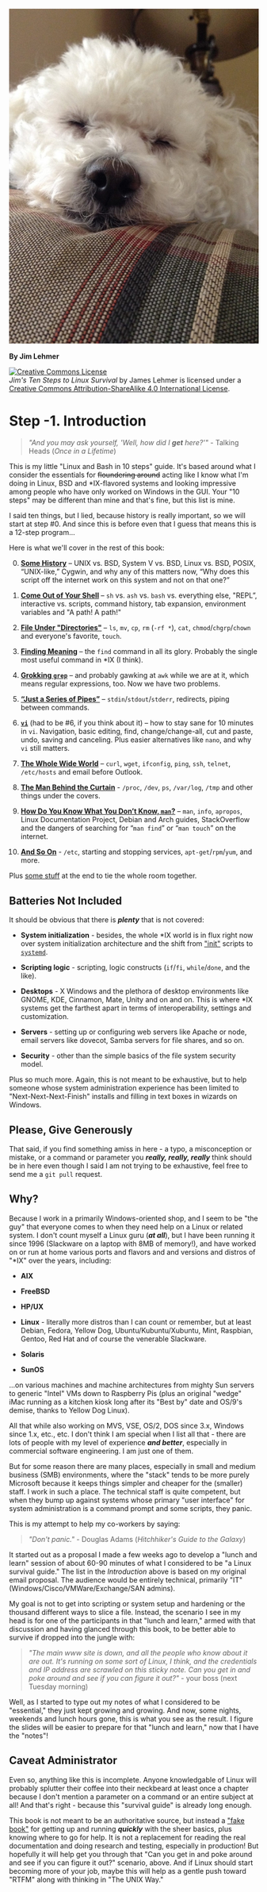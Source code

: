 ![Merv sez, "Don't panic."](./images/Merv.jpg "Merv sez, 'Don&apos;t panic.'")

**By Jim Lehmer**

<a rel="license"
href="http://creativecommons.org/licenses/by-sa/4.0/"><img
alt="Creative Commons License" style="border-width:0"
src="https://i.creativecommons.org/l/by-sa/4.0/88x31.png"
/></a><br /><span xmlns:dct="http://purl.org/dc/terms/"
property="dct:title"><i>Jim's Ten Steps to Linux Survival</i></span>
by <span xmlns:cc="http://creativecommons.org/ns#"
property="cc:attributionName">James
Lehmer</span> is licensed under a <a rel="license"
href="http://creativecommons.org/licenses/by-sa/4.0/">Creative Commons
Attribution-ShareAlike 4.0 International License</a>.

# Step -1. Introduction

> *"And you may ask yourself, 'Well, how did I ***get*** here?'"* -
> Talking Heads (*Once in a Lifetime*)

This is my little "Linux and Bash in 10 steps" guide. It's based around
what I consider the essentials for <strike>floundering around</strike>
acting like I know what I'm doing in Linux, BSD and *IX-flavored
systems and looking impressive among people who have only worked on
Windows in the GUI. Your "10 steps" may be different than mine and that's
fine, but this list is mine.

I said ten things, but I lied, because history is really important, so we
will start at step #0. And since this is before even that I guess that
means this is a 12-step program...

Here is what we'll cover in the rest of this book:

0. [**Some History**](#step-0.-some-history) – UNIX vs. BSD, System V vs. 
BSD, Linux vs. BSD, POSIX, “UNIX-like,” Cygwin, and why any of this matters
now, “Why does this script off the internet work on this system and not on
that one?”

1. [**Come Out of Your Shell**](#step-1.-come-out-of-your-shell) – `sh` vs.
`ash` vs. `bash` vs. everything else, "REPL”, interactive vs. scripts,
command history, tab expansion, environment variables and "A path! A path!" 

2. [**File Under "Directories"**](#step-2.-file-under-directories) – `ls`,
`mv`, `cp`, `rm` (`-rf *`), `cat`, `chmod`/`chgrp`/`chown` and everyone's
favorite, `touch`.
    
3. [**Finding Meaning**](#step-3.-finding-meaning) – the `find` command in
all its glory. Probably the single most useful command in *IX (I think).

4. [**Grokking `grep`**](#step-4.-grokking-grep) – and probably gawking at
`awk` while we are at it, which means regular expressions, too. Now we have
two problems.

5. [**“Just a Series of Pipes”**](#step-5.-just-a-series-of-pipes) –
`stdin`/`stdout`/`stderr`, redirects, piping between commands.

6. [**`vi`**](#step-6.-vi) (had to be #6, if you think about it) – how to
stay sane for 10 minutes in `vi`. Navigation, basic editing, find,
change/change-all, cut and paste, undo, saving and canceling. Plus easier
alternatives like `nano`, and why `vi` still matters.

7. [**The Whole Wide World**](#step-7.-the-whole-wide-world) – `curl`,
`wget`, `ifconfig`, `ping`, `ssh`, `telnet`, `/etc/hosts` and email before
Outlook.

8. [**The Man Behind the Curtain**](#step-8.-the-man-behind-the-curtain) -
`/proc`, `/dev`, `ps`, `/var/log`, `/tmp` and other things under the
covers.

9. [**How Do You Know What You Don’t Know, 
`man`?**](#step-9.-how-do-you-know-what-you-dont-know-man) –
`man`, `info`, `apropos`, Linux Documentation Project, Debian and Arch
guides, StackOverflow and the dangers of searching for “`man find`” or
“`man touch`” on the internet.

10. [**And So On**](#step-10.-and-so-on) - `/etc`, starting and
stopping services, `apt-get`/`rpm`/`yum`, and more.

Plus [some stuff](#appendices) at the end to tie the whole room
together.

## Batteries Not Included

It should be obvious that there is ***plenty*** that is not covered:

* **System initialization** - besides, the whole *IX world is in flux
right now over system initialization architecture and the shift from
["init"](https://en.wikipedia.org/wiki/Init) scripts to
[`systemd`](https://en.wikipedia.org/wiki/Systemd).

* **Scripting logic** - scripting, logic constructs (`if`/`fi`,
`while`/`done`, and the like).

* **Desktops** - X Windows and the plethora of desktop environments like
GNOME, KDE, Cinnamon, Mate, Unity and on and on. This is where *IX systems
get the farthest apart in terms of interoperability, settings and
customization.

* **Servers** - setting up or configuring web servers like Apache or node,
email servers like dovecot, Samba servers for file shares, and so on.

* **Security** - other than the simple basics of the file system security
model.

Plus so much more. Again, this is not meant to be exhaustive, but to help
someone whose system administration experience has been limited to
"Next-Next-Next-Finish" installs and filling in text boxes in wizards on
Windows.

## Please, Give Generously

That said, if you find something amiss in here - a typo, a misconception or
mistake, or a command or parameter you ***really, really, really*** think
should be in here even though I said I am not trying to be exhaustive, feel
free to send me a `git pull` request.

## Why?

Because I work in a primarily Windows-oriented shop, and I seem to be "the
guy" that everyone comes to when they need help on a Linux or related
system. I don't count myself a Linux guru (***at all***), but I have been
running it since 1996 (Slackware on a laptop with 8MB of memory!), and have
worked on or run at home various ports and flavors and and versions and
distros of "*IX" over the years, including:

* **AIX**

* **FreeBSD**

* **HP/UX**

* **Linux** - literally more distros than I can count or remember, but at
least Debian, Fedora, Yellow Dog, Ubuntu/Kubuntu/Xubuntu, Mint,
Raspbian, Gentoo, Red Hat and of course the venerable Slackware.

* **Solaris**

* **SunOS**

...on various machines and machine architectures from mighty Sun servers to
generic "Intel" VMs down to Raspberry Pis (plus an original "wedge"
iMac running as a kitchen kiosk long after its "Best by" date and OS/9's
demise, thanks to Yellow Dog Linux).

All that while also working on MVS, VSE, OS/2, DOS since 3.x, Windows since
1.x, etc., etc. I don't think I am special when I list all that - there are
lots of people with my level of experience ***and better***, especially in
commercial software engineering. I am just one of them.

But for some reason there are many places, especially in small and medium
business (SMB) environments, where the "stack" tends to be more purely
Microsoft because it keeps things simpler and cheaper for the (smaller)
staff. I work in such a place. The technical staff is quite competent, but
when they bump up against systems whose primary "user interface"
for system administration is a command prompt and some scripts, they panic.

This is my attempt to help my co-workers by saying:

> *"Don't panic."* - Douglas Adams (*Hitchhiker's Guide to the Galaxy*)

It started out as a proposal I made a few weeks ago to develop a "lunch and
learn" session of about 60-90 minutes of what I considered to be "a Linux
survival guide." The list in the *Introduction* above is based on my
original email proposal. The audience would be entirely technical,
primarily "IT" (Windows/Cisco/VMWare/Exchange/SAN admins).

My goal is not to get into scripting or system setup and hardening or the
thousand different ways to slice a file. Instead, the scenario I see in my
head is for one of the participants in that "lunch and learn," armed with
that discussion and having glanced through this book, to be better able to
survive if dropped into the jungle with:

> *"The main www site is down, and all the people who know about it are
> out. It's running on some sort of Linux, I think, and the credentials and
> IP address are scrawled on this sticky note. Can you get in and poke
> around and see if you can figure it out?"* - your boss (next Tuesday
> morning)

Well, as I started to type out my notes of what I considered to be
"essential," they just kept growing and growing. And now, some nights,
weekends and lunch hours gone, this is what you see as the result. I figure
the slides will be easier to prepare for that "lunch and learn," now that I
have the "notes"!

## Caveat Administrator

Even so, anything like this is incomplete. Anyone knowledgable of Linux
will probably splutter their coffee into their neckbeard at least once a
chapter because I don't mention a parameter on a command or an entire
subject at all! And that's right - because this "survival guide" is already
long enough.

This book is not meant to be an authoritative source, but instead a ["fake
book"](https://en.wikipedia.org/wiki/Fake_book) for getting up and running
***quickly*** with the sheer basics, plus knowing where to go for help. It
is not a replacement for reading the real documentation and doing research
and testing, especially in production! But hopefully it will help get you
through that "Can you get in and poke around and see if you can figure it
out?" scenario, above. And if Linux should start becoming more of your job,
maybe this will help as a gentle push toward "RTFM" along with thinking in
"The UNIX Way."
